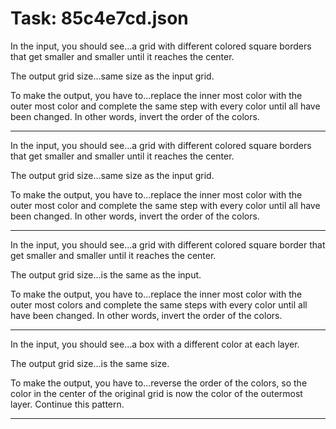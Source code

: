 # Task: 85c4e7cd.json

In the input, you should see...a grid with different colored square borders that get smaller and smaller until it reaches the center.

The output grid size...same size as the input grid.

To make the output, you have to...replace the inner most color with the outer most color and complete the same step with every color until all have been changed. In other words, invert the order of the colors.

---

In the input, you should see...a grid with different colored square borders that get smaller and smaller until it reaches the center.

The output grid size...same size as the input grid.

To make the output, you have to...replace the inner most color with the outer most color and complete the same step with every color until all have been changed. In other words, invert the order of the colors.

---

In the input, you should see...a grid with different colored square border that get smaller and smaller until it reaches the center.

The output grid size...is the same as the input.

To make the output, you have to...replace the inner most color with the outer most colors and complete the same steps with every color until all have been changed. In other words, invert the order of the colors.

---

In the input, you should see...a box with a different color at each layer.

The output grid size...is the same size.

To make the output, you have to...reverse the order of the colors, so the color in the center of the original grid is now the color of the outermost layer. Continue this pattern.

---

